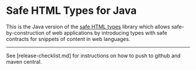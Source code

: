 # Safe HTML Types for Java

This is the Java version of the [safe HTML types](http://github.com/google/safe-html-types/blob/master/doc/safehtml-types.md)
library which allows safe-by-construction of web applications by introducing
types with safe contracts for snippets of content in web languages.

-----

See [release-checklist.md] for instructions on how to push to github and
maven central.
